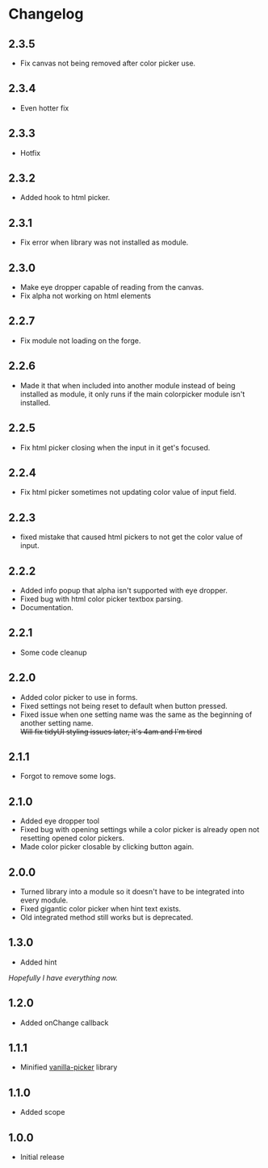 # Changelog

## 2.3.5

* Fix canvas not being removed after color picker use.

## 2.3.4

* Even hotter fix

## 2.3.3

* Hotfix

## 2.3.2

* Added hook to html picker.

## 2.3.1

* Fix error when library was not installed as module.

## 2.3.0

* Make eye dropper capable of reading from the canvas.
* Fix alpha not working on html elements

## 2.2.7

* Fix module not loading on the forge.

## 2.2.6

* Made it that when included into another module instead of being installed as module, it only runs if the main colorpicker module isn't installed.

## 2.2.5

* Fix html picker closing when the input in it get's focused.

## 2.2.4

* Fix html picker sometimes not updating color value of input field.

## 2.2.3

* fixed mistake that caused html pickers to not get the color value of input.

## 2.2.2

* Added info popup that alpha isn't supported with eye dropper.
* Fixed bug with html color picker textbox parsing.
* Documentation.

## 2.2.1

* Some code cleanup

## 2.2.0

* Added color picker to use in forms.
* Fixed settings not being reset to default when button pressed.
* Fixed issue when one setting name was the same as the beginning of another setting name.  
~~Will fix tidyUI styling issues later, it's 4am and I'm tired~~

## 2.1.1

* Forgot to remove some logs.

## 2.1.0

* Added eye dropper tool
* Fixed bug with opening settings while a color picker is already open not resetting opened color pickers.
* Made color picker closable by clicking button again.

## 2.0.0

* Turned library into a module so it doesn't have to be integrated into every module.
* Fixed gigantic color picker when hint text exists.
* Old integrated method still works but is deprecated.

## 1.3.0

* Added hint

*Hopefully I have everything now.*

## 1.2.0

* Added onChange callback

## 1.1.1

* Minified [vanilla-picker](https://github.com/Sphinxxxx/vanilla-picker) library

## 1.1.0

* Added scope

## 1.0.0

* Initial release

